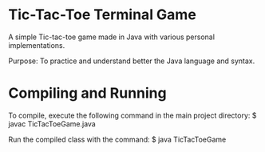 # Tic-Tac-Toe Terminal Game
A simple Tic-tac-toe game made in Java with various personal implementations.

Purpose: To practice and understand better the Java language and syntax.



# Compiling and Running

To compile, execute the following command in the main project directory: $ javac TicTacToeGame.java

Run the compiled class with the command: $ java TicTacToeGame
